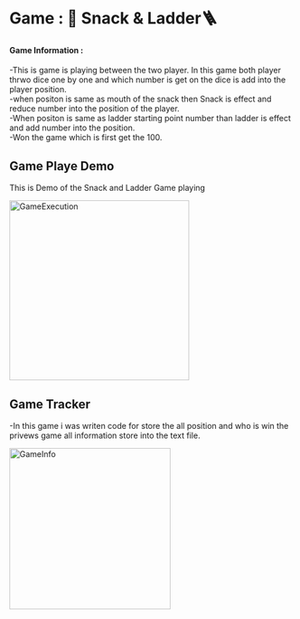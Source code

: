 <h1>Game : 🐍 Snack & Ladder🪜</h1>

<h4>Game Information :</h4> 
-This is game is playing between the two player. In this game both player thrwo dice one by one and which number is get on the dice is add into the player position.<br>
-when positon is same as mouth of the snack then Snack is effect and reduce number into the position of the player.<br>
-When positon is same as ladder starting point number than ladder is effect and add number into the position.<br>
-Won the game which is first get the 100.<br>

<h2>Game Playe Demo</h2>
<p>This is Demo of the Snack and Ladder Game playing</p>
<img width="318" alt="GameExecution" src="https://github.com/middarkknightcoder/SnackeLadder/assets/107356761/9420d3a2-f9c1-460d-9ab7-f250ff990537">

<h2>Game Tracker</h2>
<p>-In this game i was writen code for store the all position and who is win the privews game all information store into the text file.</p>
<img width="285" alt="GameInfo" src="https://github.com/middarkknightcoder/SnackeLadder/assets/107356761/01c5fdbd-b46c-4770-9f10-87f29bb1edd4">
